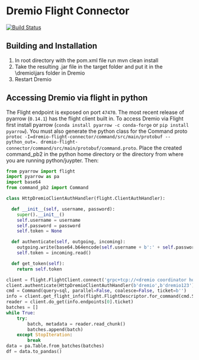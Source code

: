 # Dremio Flight Connector

[![Build Status](https://travis-ci.org/dremio-hub/dremio-flight-connector.svg?branch=master)](https://travis-ci.org/dremio-hub/dremio-flight-connector)

## Building and Installation

1. In root directory with the pom.xml file run mvn clean install
1. Take the resulting .jar file in the target folder and put it in the \dremio\jars folder in Dremio
1. Restart Dremio

## Accessing Dremio via flight in python

The Flight endpoint is exposed on port `47470`. The most recent release of pyarrow (`0.14.1`) has the flight client
built in. To access Dremio via Flight first install pyarrow (`conda install pyarrow -c conda-forge` or `pip install pyarrow`). You must also generate the python class for the Command proto `protoc -I=dremio-flight-connector/command/src/main/protobuf --python_out=. dremio-flight-connector/command/src/main/protobuf/command.proto`. Place the created command_pb2 in the python home directory or the directory from where you are running python/juypter. Then:

```python
from pyarrow import flight
import pyarrow as pa
import base64
from command_pb2 import Command

class HttpDremioClientAuthHandler(flight.ClientAuthHandler):

  def __init__(self, username, password):
    super().__init__()
    self.username = username
    self.password = password
    self.token = None

  def authenticate(self, outgoing, incoming):
    outgoing.write(base64.b64encode(self.username + b':' + self.password))
    self.token = incoming.read()

  def get_token(self):
    return self.token

client = flight.FlightClient.connect('grpc+tcp://<dremio coordinator host>:47470')
client.authenticate(HttpDremioClientAuthHandler(b'dremio',b'dremio123'))
cmd = Command(query=sql, parallel=False, coalesce=False, ticket=b'')
info = client.get_flight_info(flight.FlightDescriptor.for_command(cmd.SerializeToString()))
reader = client.do_get(info.endpoints[0].ticket)
batches = []
while True:
    try:
        batch, metadata = reader.read_chunk()
        batches.append(batch)
    except StopIteration:
        break
data = pa.Table.from_batches(batches)
df = data.to_pandas()
```
